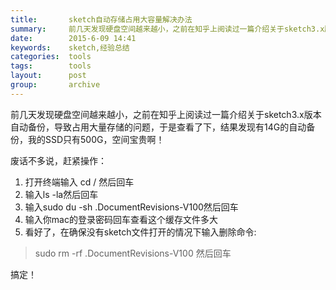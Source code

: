 ```yaml
---
title:       sketch自动存储占用大容量解决办法
summary:     前几天发现硬盘空间越来越小，之前在知乎上阅读过一篇介绍关于sketch3.x版本自动备份，导致占用大量存储的问题…
date:        2015-6-09 14:41
keywords:    sketch,经验总结
categories:  tools
tags:        tools
layout:      post
group:       archive
---
```


前几天发现硬盘空间越来越小，之前在知乎上阅读过一篇介绍关于sketch3.x版本自动备份，导致占用大量存储的问题，于是查看了下，结果发现有14G的自动备份，我的SSD只有500G，空间宝贵啊！

废话不多说，赶紧操作：

1. 打开终端输入 cd / 然后回车
2. 输入ls -la然后回车
3. 输入sudo du -sh .DocumentRevisions-V100然后回车
4. 输入你mac的登录密码回车查看这个缓存文件多大
5. 看好了，在确保没有sketch文件打开的情况下输入删除命令:

> sudo rm -rf .DocumentRevisions-V100 然后回车

搞定！
